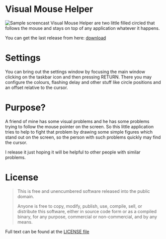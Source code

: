 Visual Mouse Helper
===================

![Sample screencast][gif]
Visual Mouse Helper are two little filled circled that follows the mouse and stays on top
of any application whatever it happens.

You can get the last release from here: [download][bin]

Settings
========

You can bring out the settings window by focusing the main window clicking on the taskbar icon and
then pressing RETURN. There you may configure the colours, flashing delay and other stuff like
circle positions and an offset relative to the cursor.

Purpose?
========

A friend of mine has some visual problems and he has some problems trying to follow the 
mouse pointer on the screen. So this little application tries to help to fight that problem
by drawing some simple figures which stand out on the screen, so the person with
such problems quickly may find the cursor.

I release it just hoping it will be helpful to other people with similar problems.

License
=======

> This is free and unencumbered software released into the public domain.
> 
> Anyone is free to copy, modify, publish, use, compile, sell, or
> distribute this software, either in source code form or as a compiled
> binary, for any purpose, commercial or non-commercial, and by any
> means.

Full text can be found at the [LICENSE file](https://raw.githubusercontent.com/SanchezSobrino/Visual-Mouse-Helper/master/LICENSE)

[gif]: https://raw.githubusercontent.com/SanchezSobrino/Visual-Mouse-Helper/master/sample.gif "Sample screencast"
[bin]: https://raw.githubusercontent.com/SanchezSobrino/Visual-Mouse-Helper/master/VMH_Release.zip
